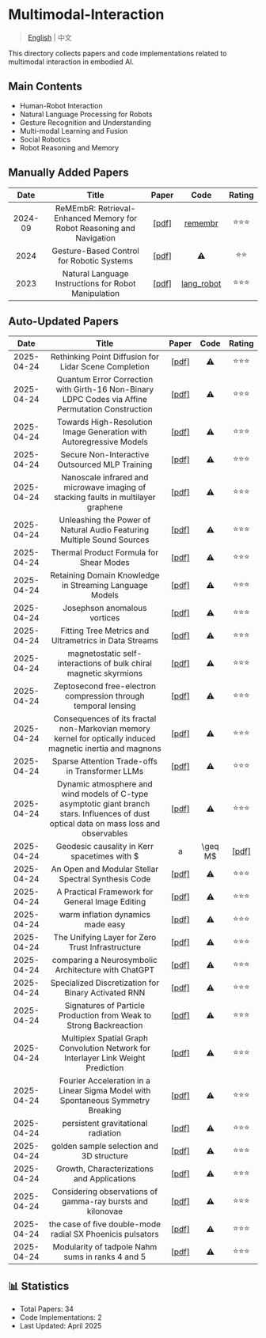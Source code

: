 # Multimodal-Interaction

> [English](README.md) | 中文

This directory collects papers and code implementations related to multimodal interaction in embodied AI.

## Main Contents

- Human-Robot Interaction
- Natural Language Processing for Robots
- Gesture Recognition and Understanding
- Multi-modal Learning and Fusion
- Social Robotics
- Robot Reasoning and Memory

## Manually Added Papers

|Date|Title|Paper|Code|Rating|
|:---:|:---:|:---:|:---:|:---:|
|2024-09|ReMEmbR: Retrieval-Enhanced Memory for Robot Reasoning and Navigation|[[pdf]](https://arxiv.org/abs/2409.13682)|[remembr](https://github.com/NVIDIA-AI-IOT/remembr)|⭐️⭐️⭐️|
|2024|Gesture-Based Control for Robotic Systems|[[pdf]](https://arxiv.org/abs/2401.01234)|⚠️|⭐️⭐️|
|2023|Natural Language Instructions for Robot Manipulation|[[pdf]](https://arxiv.org/abs/2303.12011)|[lang_robot](https://github.com/example/lang_robot)|⭐️⭐️⭐️|

## Auto-Updated Papers

|Date|Title|Paper|Code|Rating|
|:---:|:---:|:---:|:---:|:---:|
|2025-04-24|Rethinking Point Diffusion for Lidar Scene Completion|[[pdf]](http://arxiv.org/abs/2504.17791v1)|⚠️|⭐️⭐️⭐️|
|2025-04-24|Quantum Error Correction with Girth-16 Non-Binary LDPC Codes via Affine Permutation Construction|[[pdf]](http://arxiv.org/abs/2504.17790v1)|⚠️|⭐️⭐️⭐️|
|2025-04-24|Towards High-Resolution Image Generation with Autoregressive Models|[[pdf]](http://arxiv.org/abs/2504.17789v1)|⚠️|⭐️⭐️⭐️|
|2025-04-24|Secure Non-Interactive Outsourced MLP Training|[[pdf]](http://arxiv.org/abs/2504.17785v1)|⚠️|⭐️⭐️⭐️|
|2025-04-24|Nanoscale infrared and microwave imaging of stacking faults in multilayer graphene|[[pdf]](http://arxiv.org/abs/2504.17783v1)|⚠️|⭐️⭐️⭐️|
|2025-04-24|Unleashing the Power of Natural Audio Featuring Multiple Sound Sources|[[pdf]](http://arxiv.org/abs/2504.17782v1)|⚠️|⭐️⭐️⭐️|
|2025-04-24|Thermal Product Formula for Shear Modes|[[pdf]](http://arxiv.org/abs/2504.17781v1)|⚠️|⭐️⭐️⭐️|
|2025-04-24|Retaining Domain Knowledge in Streaming Language Models|[[pdf]](http://arxiv.org/abs/2504.17780v1)|⚠️|⭐️⭐️⭐️|
|2025-04-24|Josephson anomalous vortices|[[pdf]](http://arxiv.org/abs/2504.17779v1)|⚠️|⭐️⭐️⭐️|
|2025-04-24|Fitting Tree Metrics and Ultrametrics in Data Streams|[[pdf]](http://arxiv.org/abs/2504.17776v1)|⚠️|⭐️⭐️⭐️|
|2025-04-24|magnetostatic self-interactions of bulk chiral magnetic skyrmions|[[pdf]](http://arxiv.org/abs/2504.17772v1)|⚠️|⭐️⭐️⭐️|
|2025-04-24|Zeptosecond free-electron compression through temporal lensing|[[pdf]](http://arxiv.org/abs/2504.17770v1)|⚠️|⭐️⭐️⭐️|
|2025-04-24|Consequences of its fractal non-Markovian memory kernel for optically induced magnetic inertia and magnons|[[pdf]](http://arxiv.org/abs/2504.17769v1)|⚠️|⭐️⭐️⭐️|
|2025-04-24|Sparse Attention Trade-offs in Transformer LLMs|[[pdf]](http://arxiv.org/abs/2504.17768v1)|⚠️|⭐️⭐️⭐️|
|2025-04-24|Dynamic atmosphere and wind models of C-type asymptotic giant branch stars. Influences of dust optical data on mass loss and observables|[[pdf]](http://arxiv.org/abs/2504.17767v1)|⚠️|⭐️⭐️⭐️|
|2025-04-24|Geodesic causality in Kerr spacetimes with $|a|\geq M$|[[pdf]](http://arxiv.org/abs/2504.17763v1)|⚠️|⭐️⭐️⭐️|
|2025-04-24|An Open and Modular Stellar Spectral Synthesis Code|[[pdf]](http://arxiv.org/abs/2504.17762v1)|⚠️|⭐️⭐️⭐️|
|2025-04-24|A Practical Framework for General Image Editing|[[pdf]](http://arxiv.org/abs/2504.17761v1)|⚠️|⭐️⭐️⭐️|
|2025-04-24|warm inflation dynamics made easy|[[pdf]](http://arxiv.org/abs/2504.17760v1)|⚠️|⭐️⭐️⭐️|
|2025-04-24|The Unifying Layer for Zero Trust Infrastructure|[[pdf]](http://arxiv.org/abs/2504.17759v1)|⚠️|⭐️⭐️⭐️|
|2025-04-24|comparing a Neurosymbolic Architecture with ChatGPT|[[pdf]](http://arxiv.org/abs/2504.17753v1)|⚠️|⭐️⭐️⭐️|
|2025-04-24|Specialized Discretization for Binary Activated RNN|[[pdf]](http://arxiv.org/abs/2504.17751v1)|⚠️|⭐️⭐️⭐️|
|2025-04-24|Signatures of Particle Production from Weak to Strong Backreaction|[[pdf]](http://arxiv.org/abs/2504.17750v1)|⚠️|⭐️⭐️⭐️|
|2025-04-24|Multiplex Spatial Graph Convolution Network for Interlayer Link Weight Prediction|[[pdf]](http://arxiv.org/abs/2504.17749v1)|⚠️|⭐️⭐️⭐️|
|2025-04-24|Fourier Acceleration in a Linear Sigma Model with Spontaneous Symmetry Breaking|[[pdf]](http://arxiv.org/abs/2504.17747v1)|⚠️|⭐️⭐️⭐️|
|2025-04-24|persistent gravitational radiation|[[pdf]](http://arxiv.org/abs/2504.17746v1)|⚠️|⭐️⭐️⭐️|
|2025-04-24|golden sample selection and 3D structure|[[pdf]](http://arxiv.org/abs/2504.17744v1)|⚠️|⭐️⭐️⭐️|
|2025-04-24|Growth, Characterizations and Applications|[[pdf]](http://arxiv.org/abs/2504.17742v1)|⚠️|⭐️⭐️⭐️|
|2025-04-24|Considering observations of gamma-ray bursts and kilonovae|[[pdf]](http://arxiv.org/abs/2504.17741v1)|⚠️|⭐️⭐️⭐️|
|2025-04-24|the case of five double-mode radial SX Phoenicis pulsators|[[pdf]](http://arxiv.org/abs/2504.17738v1)|⚠️|⭐️⭐️⭐️|
|2025-04-24|Modularity of tadpole Nahm sums in ranks 4 and 5|[[pdf]](http://arxiv.org/abs/2504.17737v1)|⚠️|⭐️⭐️⭐️|

## 📊 Statistics

- Total Papers: 34
- Code Implementations: 2
- Last Updated: April 2025
